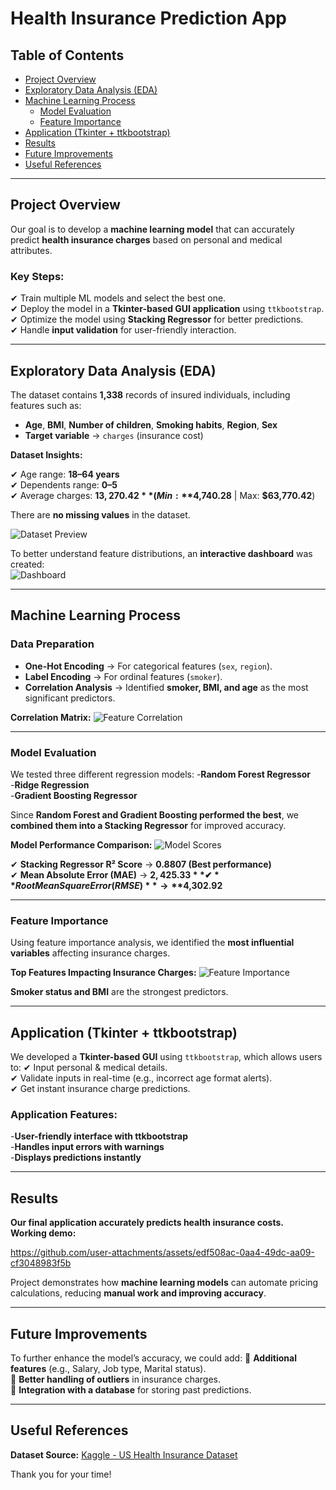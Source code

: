 
# Health Insurance Prediction App

## Table of Contents
- [Project Overview](#project-overview)
- [Exploratory Data Analysis (EDA)](#exploratory-data-analysis-eda)
- [Machine Learning Process](#machine-learning-process)
    - [Model Evaluation](#model-evaluation)
    - [Feature Importance](#feature-importance)
- [Application (Tkinter + ttkbootstrap)](#application-tkinter--ttkbootstrap)
- [Results](#results)
- [Future Improvements](#future-improvements)
- [Useful References](#useful-references)

---

## **Project Overview**
Our goal is to develop a **machine learning model** that can accurately predict **health insurance charges** based on personal and medical attributes.

### **Key Steps:**
✔ Train multiple ML models and select the best one.  
✔ Deploy the model in a **Tkinter-based GUI application** using `ttkbootstrap`.  
✔ Optimize the model using **Stacking Regressor** for better predictions.  
✔ Handle **input validation** for user-friendly interaction.  

---

## **Exploratory Data Analysis (EDA)**
The dataset contains **1,338** records of insured individuals, including features such as:
- **Age**, **BMI**, **Number of children**, **Smoking habits**, **Region**, **Sex**
- **Target variable** → `charges` (insurance cost)

**Dataset Insights:**

✔ Age range: **18–64 years**  
✔ Dependents range: **0–5**  
✔ Average charges: **$13,270.42** (Min: **$4,740.28** | Max: **$63,770.42**)  

There are **no missing values** in the dataset.

![Dataset Preview](https://github.com/RNanko/Health-Insurance-Application/blob/main/Visualizations/head(10).png)

To better understand feature distributions, an **interactive dashboard** was created:  
![Dashboard](https://github.com/RNanko/Health-Insurance-Application/blob/main/Visualizations/Dashboard.png)

---

## **Machine Learning Process**

### **Data Preparation**
- **One-Hot Encoding** → For categorical features (`sex`, `region`).
- **Label Encoding** → For ordinal features (`smoker`).
- **Correlation Analysis** → Identified **smoker, BMI, and age** as the most significant predictors.

 **Correlation Matrix:**
![Feature Correlation](https://github.com/RNanko/Health-Insurance-Application/blob/main/Visualizations/Data%20corelation.png)

---

### **Model Evaluation**
We tested three different regression models:
 -**Random Forest Regressor**  
 -**Ridge Regression**  
 -**Gradient Boosting Regressor**  

Since **Random Forest and Gradient Boosting performed the best**, we **combined them into a Stacking Regressor** for improved accuracy.

**Model Performance Comparison:**
![Model Scores](https://github.com/RNanko/Health-Insurance-Application/blob/main/Visualizations/Models%20Scores%20Comparison.png)

✔ **Stacking Regressor R² Score** → **0.8807 (Best performance)**  
✔ **Mean Absolute Error (MAE)** → **$2,425.33**  
✔ **Root Mean Square Error (RMSE)** → **$4,302.92**  

---

### **Feature Importance**
Using feature importance analysis, we identified the **most influential variables** affecting insurance charges.

**Top Features Impacting Insurance Charges:**
![Feature Importance](https://github.com/RNanko/Health-Insurance-Application/blob/main/Visualizations/Most%20important%20feature.png)

**Smoker status and BMI** are the strongest predictors.

---

## **Application (Tkinter + ttkbootstrap)**
We developed a **Tkinter-based GUI** using `ttkbootstrap`, which allows users to:
✔ Input personal & medical details.  
✔ Validate inputs in real-time (e.g., incorrect age format alerts).  
✔ Get instant insurance charge predictions.  

### **Application Features:**
 -**User-friendly interface with ttkbootstrap**  
 -**Handles input errors with warnings**  
 -**Displays predictions instantly**  

---

## **Results**
**Our final application accurately predicts health insurance costs.**  
**Working demo:** 

https://github.com/user-attachments/assets/edf508ac-0aa4-49dc-aa09-cf3048983f5b

Project demonstrates how **machine learning models** can automate pricing calculations, reducing **manual work and improving accuracy**.

---

## **Future Improvements**
To further enhance the model’s accuracy, we could add:
🔹 **Additional features** (e.g., Salary, Job type, Marital status).  
🔹 **Better handling of outliers** in insurance charges.  
🔹 **Integration with a database** for storing past predictions.  

---

## **Useful References**
**Dataset Source:** [Kaggle - US Health Insurance Dataset](https://www.kaggle.com/datasets/teertha/ushealthinsurancedataset/data)

Thank you for your time!
